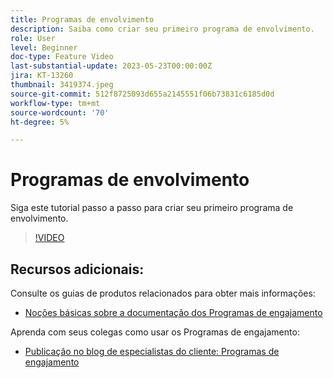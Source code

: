 ```yaml
---
title: Programas de envolvimento
description: Saiba como criar seu primeiro programa de envolvimento.
role: User
level: Beginner
doc-type: Feature Video
last-substantial-update: 2023-05-23T00:00:00Z
jira: KT-13260
thumbnail: 3419374.jpeg
source-git-commit: 512f8725093d655a2145551f06b73831c6185d0d
workflow-type: tm+mt
source-wordcount: '70'
ht-degree: 5%

---
```



# Programas de envolvimento

Siga este tutorial passo a passo para criar seu primeiro programa de envolvimento.

>[!VIDEO](https://video.tv.adobe.com/v/3419374/?learn=on) 

## Recursos adicionais:

Consulte os guias de produtos relacionados para obter mais informações:
* [Noções básicas sobre a documentação dos Programas de engajamento](https://experienceleague.adobe.com/docs/marketo/using/product-docs/email-marketing/drip-nurturing/creating-an-engagement-program/understanding-engagement-programs.html?lang=en) 

Aprenda com seus colegas como usar os Programas de engajamento:
* [Publicação no blog de especialistas do cliente: Programas de engajamento](https://nation.marketo.com/t5/product-blogs/marketo-success-series-engagement-programs/ba-p/301712)
